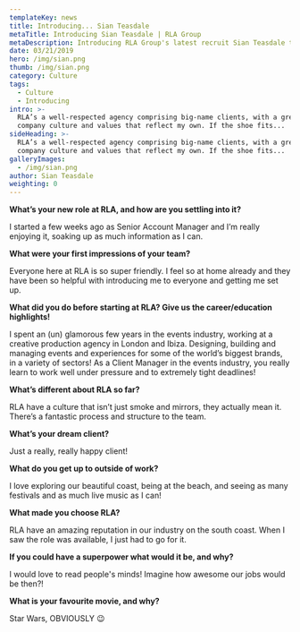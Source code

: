 ```yaml
---
templateKey: news
title: Introducing... Sian Teasdale
metaTitle: Introducing Sian Teasdale | RLA Group
metaDescription: Introducing RLA Group's latest recruit Sian Teasdale to the world.
date: 03/21/2019
hero: /img/sian.png
thumb: /img/sian.png
category: Culture
tags:
  - Culture
  - Introducing
intro: >-
  RLA’s a well-respected agency comprising big-name clients, with a great
  company culture and values that reflect my own. If the shoe fits... 
sideHeading: >-
  RLA’s a well-respected agency comprising big-name clients, with a great
  company culture and values that reflect my own. If the shoe fits... 
galleryImages:
  - /img/sian.png
author: Sian Teasdale
weighting: 0
---
```

<strong>What’s your new role at RLA, and how are you settling into it? </strong>

I started a few weeks ago as Senior Account Manager and I’m really enjoying it, soaking up as much information as I can.

<strong>What were your first impressions of your team? </strong>

Everyone here at RLA is so super friendly. I feel so at home already and they have been so helpful with introducing me to everyone and getting me set up.

<strong>What did you do before starting at RLA? Give us the career/education highlights!</strong>

I spent an (un) glamorous few years in the events industry, working at a creative production agency in London and Ibiza. Designing, building and managing events and experiences for some of the world’s biggest brands, in a variety of sectors! As a Client Manager in the events industry, you really learn to work well under pressure and to extremely tight deadlines!

<strong>What’s different about RLA so far?</strong>

RLA have a culture that isn’t just smoke and mirrors, they actually mean it. There’s a fantastic process and structure to the team.

<strong>What’s your dream client? </strong>

Just a really, really happy client!

<strong>What do you get up to outside of work? </strong>

I love exploring our beautiful coast, being at the beach, and seeing as many festivals and as much live music as I can!

<strong>What made you choose RLA?</strong>

RLA have an amazing reputation in our industry on the south coast. When I saw the role was available, I just had to go for it.

<strong>If you could have a superpower what would it be, and why?</strong>

I would love to read people's minds! Imagine how awesome our jobs would be then?!

<strong>What is your favourite movie, and why? </strong>

Star Wars, OBVIOUSLY 😉
